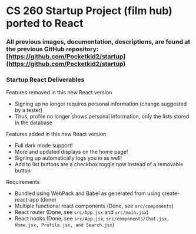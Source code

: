 # CS 260 Startup Project (film hub) ported to React

### All previous images, documentation, descriptions, are found at the previous GitHub repository: [https://github.com/Pocketkid2/startup](https://github.com/Pocketkid2/startup)

### Startup React Deliverables

Features removed in this new React version
 - Signing up no longer requires personal information (change suggested by a tester)
 - Thus, profile no longer shows personal information, only the lists stored in the database

Features added in this new React version
 - Full dark mode support!
 - More and updated displays on the home page!
 - Signing up automatically logs you in as well!
 - Add to list buttons are a checkbox toggle now instead of a removable button

Requirements
 - Bundled using WebPack and Babel as generated from using create-react-app (done)
 - Multiple functional react components (Done, see `src/components`)
 - React router (Done, see `src/App.jsx` and `src/main.jsx`)
 - React hooks (Done, see `src/App.jsx`, `src/components/Chat.jsx, Home.jsx, Profile.jsx, and Search.jsx`)
